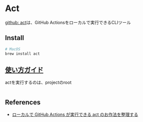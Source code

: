 # Act

[github: act](https://github.com/nektos/act)は、GitHub Actionsをローカルで実行できるCLIツール

## Install

```sh
# MacOS
brew install act
```

## [使い方ガイド](https://nektosact.com/usage/index.html)

actを実行するのは、projectのroot

```sh
```

## References

- [ローカルで GitHub Actions が実行できる act のお作法を整理する](https://zenn.dev/simpleform_blog/articles/2b030b5f9e842c)
